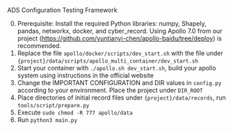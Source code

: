 ADS Configuration Testing Framework

0. Prerequisite: Install the required Python libraries: numpy, Shapely, pandas, networkx, docker, and cyber_record. 
    Using Apollo 7.0 from our project (https://github.com/yuntianyi-chen/apollo-baidu/tree/deploy) is recommended.
1. Replace the file `apollo/docker/scripts/dev_start.sh` with the file under `{project}/data/scripts/apollo_multi_container/dev_start.sh`
2. Start your container with `./apollo.sh dev_start.sh`, build your apollo system using instructions in the official website
3. Change the IMPORTANT CONFIGURATION and DIR values in `config.py` according to your environment. Place the project under `DIR_ROOT`
4. Place directories of initial record files under `{project}/data/records`, run `tools/script/prepare.py`
5. Execute `sudo chmod -R 777 apollo/data`
6. Run `python3 main.py`
